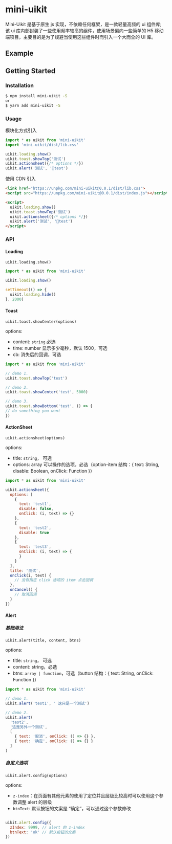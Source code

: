 # mini-uikit

Mini-Uikit 是基于原生 js 实现，不依赖任何框架，是一款轻量高频的 ui 组件库; 该 ui 库内部封装了一些使用频率较高的组件，使用场景偏向一些简单的 H5 移动端项目，主要目的是为了规避当使用这些组件时而引入一个大而全的 UI 库。

## Example

## Getting Started

### Installation

```bash
$ npm install mini-uikit -S
or
$ yarn add mini-uikit -S

```

### Usage

模块化方式引入

```js
import * as uikit from 'mini-uikit'
import 'mini-uikit/dist/lib.css'

uikit.loading.show()
uikit.toast.showTop('测试')
uikit.actionsheet({/* options */})
uikit.alert('测试', 'test')

```

使用 CDN 引入

```html
<link href="https://unpkg.com/mini-uikit@0.0.1/dist/lib.css">
<script src="https://unpkg.com/mini-uikit@0.0.1/dist/index.js"></script>

<script>
  uikit.loading.show()
  uikit.toast.showTop('测试')
  uikit.actionsheet({/* options */})
  uikit.alert('测试', 'test')
</script>
```

### API

#### Loading

`uikit.loading.show()`

```js
import * as uikit from 'mini-uikit'

uikit.loading.show()

setTimeout(() => {
  uikit.loading.hide()
}, 2000)
```

#### Toast

`uikit.toast.showCenter(options)`

options:

- content: `string` 必选
- time: number 显示多少毫秒，默认 1500，可选
- cb: 消失后的回调，可选

```js
import * as uikit from 'mini-uikit'

// demo 1.
uikit.toast.showTop('test')

// demo 2.
uikit.toast.showCenter('test', 5000)

// demo 3.
uikit.toast.showBottom('test', () => {
// do something you want
})
```

#### ActionSheet

`uikit.actionsheet(options)`

options:

- title: `string`， 可选
- options: array 可以操作的选项，必选（option-item 结构：{ text: String, disable: Boolean, onClick: Function }）

```js
import * as uikit from 'mini-uikit'

uikit.actionsheet({
  options: [
    {
      text: 'test1',
      disable: false,
      onClick: (i, text) => {}
    },
    {
      text: 'test2',
      disable: true
    },
    {
      text: 'test3',
      onClick: (i, text) => {
      }
    }
  ],
  title: '测试',
  onClick(i, text) {
    // 没有指定 click 选项的 item 点击回调
  },
  onCancel() {
    // 取消回调
  }
})
```

#### Alert

##### 基础用法

`uikit.alert(title, content, btns)`

options:

- title: `string`， 可选
- content: string，必选
- btns: `array | function`，可选（button 结构：{ text: String, onClick: Function }）

```js
import * as uikit from 'mini-uikit'

// demo 1.
uikit.alert('test1', ' 这只是一个测试')

// demo 2.
uikit.alert(
  'test2',
  '这是另外一个测试',
  [
    { text: '取消', onClick: () => {} },
    { text: '确定', onClick: () => {} }
  ]
)
```

##### 自定义选项

`uikit.alert.config(options)`

options:

- `z-index`：在页面有其他元素的使用了定位并且层级比较高时可以使用这个参数调整 alert 的层级
- `btnText`: 默认按钮的文案是 “确定”，可以通过这个参数修改

```js

uikit.alert.config({
  zIndex: 9999, // alert 的 z-index
  btnText: 'ok' // 默认按钮的文案
})

```
